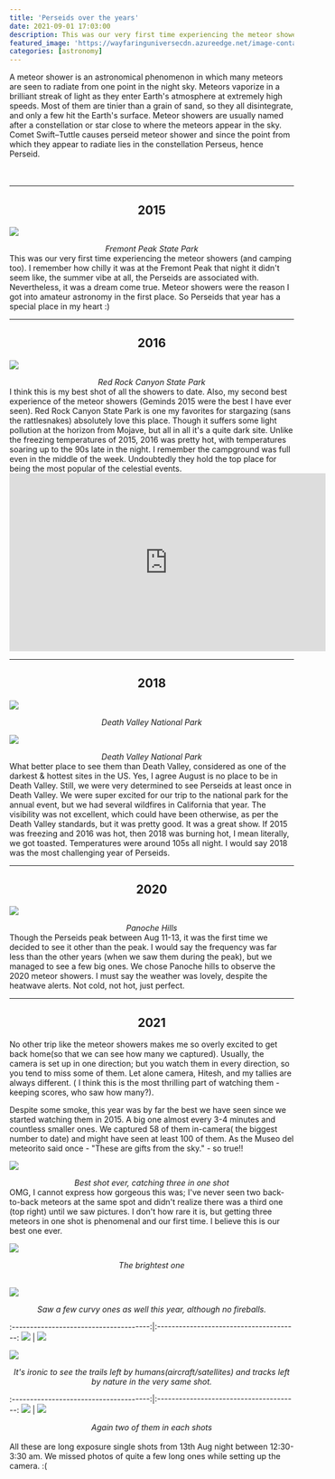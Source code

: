 ```yaml
---
title: 'Perseids over the years'
date: 2021-09-01 17:03:00
description: This was our very first time experiencing the meteor showers (camping too). I remember how chilly it was at the Fremont Peak that night didn't seem like, the summer vibe at all, the Perseids are associated with. Nevertheless, it was a dream come true. Meteor showers were the reason I got into amateur astronomy in the first place. So Perseids that year has a special place in my heart.
featured_image: 'https://wayfaringuniversecdn.azureedge.net/image-container/thumbnails/perseidMeteorShower.jpg'
categories: [astronomy]
---
```


A meteor shower is an astronomical phenomenon in which many meteors are seen to radiate from one point in the night sky. Meteors vaporize in a brilliant streak of light as they enter Earth's atmosphere at extremely high speeds. Most of them are tinier than a grain of sand, so they all disintegrate, and only a few hit the Earth's surface.
Meteor showers are usually named after a constellation or star close to where the meteors appear in the sky.
Comet Swift–Tuttle causes perseid meteor shower and since the point from which they appear to radiate lies in the constellation Perseus, hence Perseid.
<br><br><br>


<hr>
<center><h2>2015</h2></center>

![]({{site.data.settings.basic_settings.cdn_url}}/astronomy/perseids/perseidmeteorshower2015.jpg)
<center class="image-caption"><i>Fremont Peak State Park</i></center>
This was our very first time experiencing the meteor showers (and camping too). I remember how chilly it was at the Fremont Peak that night it didn't seem like, the summer vibe at all, the Perseids are associated with. Nevertheless, it was a dream come true. Meteor showers were the reason I got into amateur astronomy in the first place. So Perseids that year has a special place in my heart :)

<br>
<hr>
<center><h2>2016</h2></center>

![]({{site.data.settings.basic_settings.cdn_url}}/astronomy/perseids/perseidmeteorshower2016.jpg)
<center class="image-caption"><i>Red Rock Canyon State Park</i></center>
I think this is my best shot of all the showers to date. Also, my second best experience of the meteor showers (Geminds 2015 were the best I have ever seen).
Red Rock Canyon State Park is one my favorites for stargazing (sans the rattlesnakes) absolutely love this place. Though it suffers some light pollution at the horizon from Mojave, but all in all it's a quite dark site. Unlike the freezing temperatures of 2015, 2016 was pretty hot, with temperatures soaring up to the 90s late in the night. I remember the campground was full even in the middle of the week. Undoubtedly they hold the top place for being the most popular of the celestial events.

<iframe width="560" height="315" src="https://www.youtube.com/embed/wymwoFjFgRg" frameborder="0" allow="accelerometer; autoplay; encrypted-media; gyroscope; picture-in-picture" allowfullscreen></iframe>

<br>
<hr>
<center><h2>2018</h2></center>

![]({{site.data.settings.basic_settings.cdn_url}}/astronomy/perseids/perseiddeathvalley.jpg)
<center class="image-caption"><i>Death Valley National Park</i></center>

![]({{site.data.settings.basic_settings.cdn_url}}/astronomy/perseids/perseidmeteorshower2018.jpg)
<center class="image-caption"><i>Death Valley National Park</i></center>
What better place to see them than Death Valley, considered as one of the darkest & hottest sites in the US. Yes, I agree August is no place to be in Death Valley. Still, we were very determined to see Perseids at least once in Death Valley. We were super excited for our trip to the national park for the annual event, but we had several wildfires in California that year. The visibility was not excellent, which could have been otherwise, as per the Death Valley standards, but it was pretty good. It was a great show.
If 2015 was freezing and 2016 was hot, then 2018 was burning hot, I mean literally, we got toasted. Temperatures were around 105s all night. I would say 2018 was the most challenging year of Perseids.

<br>
<hr>
<center><h2>2020</h2></center>

![]({{site.data.settings.basic_settings.cdn_url}}/astronomy/perseids/perseidmeteorshower2020.jpg)
<center class="image-caption"><i>Panoche Hills</i></center>
Though the Perseids peak between Aug 11-13, it was the first time we decided to see it other than the peak. I would say the frequency was far less than the other years (when we saw them during the peak), but we managed to see a few big ones. We chose Panoche hills to observe the 2020 meteor showers. I must say the weather was lovely, despite the heatwave alerts. Not cold, not hot, just perfect.

<br>
<hr>
<center><h2>2021</h2></center>

No other trip like the meteor showers makes me so overly excited to get back home(so that we can see how many we captured). Usually, the camera is set up in one direction; but you watch them in every direction, so you tend to miss some of them. Let alone camera, Hitesh, and my tallies are always different. ( I think this is the most thrilling part of watching them - keeping scores, who saw how many?).

Despite some smoke, this year was by far the best we have seen since we started watching them in 2015. A big one almost every 3-4 minutes and countless smaller ones. We captured 58 of them in-camera( the biggest number to date) and might have seen at least 100 of them. As the Museo del meteorito said once - "These are gifts from the sky." - so true!!


![]({{site.data.settings.basic_settings.cdn_url}}/astronomy/perseids/perseids2021/threemeteors.jpg)
<center class="image-caption"><i>Best shot ever, catching three in one shot</i></center>
OMG, I cannot express how gorgeous this was; I've never seen two back-to-back meteors at the same spot and didn't realize there was a third one (top right) until we saw pictures. I don't how rare it is, but getting three meteors in one shot is phenomenal and our first time. I believe this is our best one ever.

![]({{site.data.settings.basic_settings.cdn_url}}/astronomy/perseids/perseids2021/brightestmeteor.jpg)
<center class="image-caption"><i>The brightest one</i></center>
<br>

![]({{site.data.settings.basic_settings.cdn_url}}/astronomy/perseids/perseids2021/curvymeteor.jpg)
<center class="image-caption"><i>Saw a few curvy ones as well this year, although no fireballs.</i></center>

:--------------------------------------:|:---------------------------------------:
![]({{site.data.settings.basic_settings.cdn_url}}/astronomy/perseids/perseids2021/perseids2021.jpg) |  ![]({{site.data.settings.basic_settings.cdn_url}}/astronomy/perseids/perseids2021/perseidmeteorshower.jpg)


![]({{site.data.settings.basic_settings.cdn_url}}/astronomy/perseids/perseids2021/meteorandairplane.jpg)
<center class="image-caption"><i>It's ironic to see the trails left by humans(aircraft/satellites) and tracks left by nature in the very same shot.</i></center>


:--------------------------------------:|:---------------------------------------:
![]({{site.data.settings.basic_settings.cdn_url}}/astronomy/perseids/perseids2021/twometeors.jpg) |  ![]({{site.data.settings.basic_settings.cdn_url}}/astronomy/perseids/perseids2021/twometeorsinoneshot.jpg)

<center class="image-caption"><i>Again two of them in each shots</i></center>
<br>
All these are long exposure single shots from 13th Aug night between 12:30-3:30 am. We missed photos of quite a few long ones while setting up the camera. :(
<br><br>